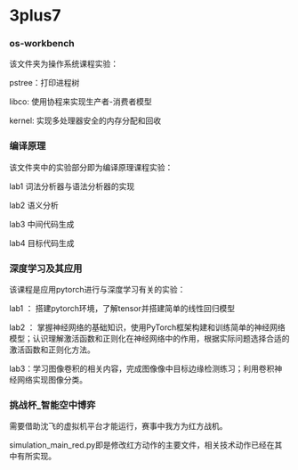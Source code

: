 # 3plus7

### os-workbench

该文件夹为操作系统课程实验：

pstree：打印进程树

libco: 使用协程来实现生产者-消费者模型

kernel: 实现多处理器安全的内存分配和回收





### 编译原理

该文件夹中的实验部分即为编译原理课程实验：

lab1 词法分析器与语法分析器的实现

lab2 语义分析

lab3 中间代码生成

lab4 目标代码生成



### 深度学习及其应用

该课程是应用pytorch进行与深度学习有关的实验：

lab1 ： 搭建pytorch环境，了解tensor并搭建简单的线性回归模型

lab2 ： 掌握神经网络的基础知识，使用PyTorch框架构建和训练简单的神经网络模型；认识理解激活函数和正则化在神经网络中的作用，根据实际问题选择合适的激活函数和正则化方法。

lab3：学习图像卷积的相关内容，完成图像像中目标边缘检测练习；利用卷积神经网络实现图像分类。



### 挑战杯_智能空中博弈

需要借助沈飞的虚拟机平台才能运行，赛事中我方为红方战机。

simulation_main_red.py即是修改红方动作的主要文件，相关技术动作已经在其中有所实现。





